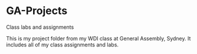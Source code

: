 # GA-Projects
Class labs and assignments

This is my project folder from my WDI class at General Assembly, Sydney. It includes all of my class assignments and labs.
